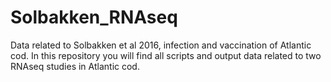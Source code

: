 # Solbakken_RNAseq
Data related to Solbakken et al 2016, infection and vaccination of Atlantic cod. 
In this repository you will find all scripts and output data related to two RNAseq studies in Atlantic cod. 

